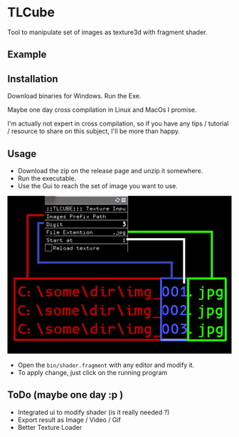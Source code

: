 # TLCube

Tool to manipulate set of images as texture3d with fragment shader.

## Example

## Installation 
Download binaries for Windows.
Run the Exe.

Maybe one day cross compilation in Linux and MacOs I promise.

I'm actually not expert in cross compilation, so if you have any tips / tutorial / resource to share on this subject, I'll be more than happy.

## Usage

* Download the zip on the release page and unzip it somewhere.
* Run the executable.
* Use the Gui to reach the set of image you want to use.

![How to configure](./doc/imgs/config_how.png)

* Open the `bin/shader.fragment` with any editor and modify it.
* To apply change, just click on the running program


## ToDo (maybe one day :p ) 

* Integrated ui to modify shader (is it really needed ?)
* Export result as Image / Video / Gif
* Better Texture Loader